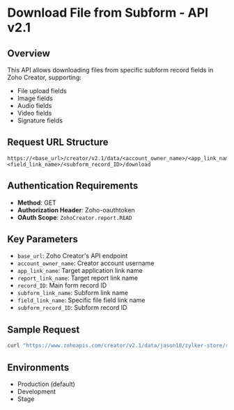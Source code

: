 # Download File from Subform - API v2.1

## Overview

This API allows downloading files from specific subform record fields in Zoho Creator, supporting:
- File upload fields
- Image fields
- Audio fields
- Video fields
- Signature fields

## Request URL Structure

```
https://<base_url>/creator/v2.1/data/<account_owner_name>/<app_link_name>/report/<report_link_name>/<record_ID>/<subform_link_name>.<field_link_name>/<subform_record_ID>/download
```

## Authentication Requirements

- **Method**: GET
- **Authorization Header**: Zoho-oauthtoken
- **OAuth Scope**: `ZohoCreator.report.READ`

## Key Parameters

- `base_url`: Zoho Creator's API endpoint
- `account_owner_name`: Creator account username
- `app_link_name`: Target application link name
- `report_link_name`: Target report link name
- `record_ID`: Main form record ID
- `subform_link_name`: Subform link name
- `field_link_name`: Specific file field link name
- `subform_record_ID`: Subform record ID

## Sample Request

```bash
curl "https://www.zohoapis.com/creator/v2.1/data/jason18/zylker-store/report/All_Orders/3888834000000114050/Line_Items.Product_Manual/3888834000000104037/download" -X GET -H "Authorization: Zoho-oauthtoken <token>"
```

## Environments

- Production (default)
- Development
- Stage